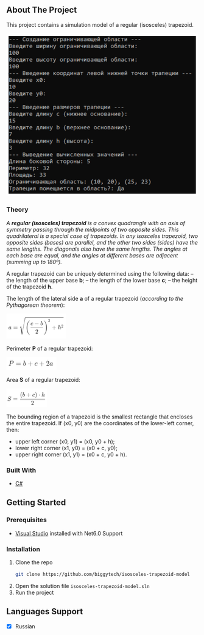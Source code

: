 ## About The Project

This project contains a simulation model of a regular (isosceles) trapezoid.

![example run](./docs/example.png)

### Theory

_A **regular (isosceles) trapezoid** is a convex quadrangle with an axis of symmetry passing through the midpoints of two opposite sides. This quadrilateral is a special case of trapezoids. In any isosceles trapezoid, two opposite sides (bases) are parallel, and the other two sides (sides) have the same lengths. The diagonals also have the same lengths. The angles at each base are equal, and the angles at different bases are adjacent (summing up to 180º)._

A regular trapezoid can be uniquely determined using the following data:
– the length of the upper base **b**;
– the length of the lower base **c**;
– the height of the trapezoid **h**.

The length of the lateral side **a** of a regular trapezoid (_according to the Pythagorean theorem_):

![side](./docs/formulas/side.png)

Perimeter **P** of a regular trapezoid:

![P](./docs/formulas/perimeter.png)

Area **S** of a regular trapezoid:

![area](./docs/formulas/area.png)

The bounding region of a trapezoid is the smallest rectangle that encloses the entire trapezoid. If (x0, y0) are the coordinates of the lower-left corner, then:
* upper left corner (x0, y1) = (x0, y0 + h);
* lower right corner (x1, y0) = (x0 + c, y0);
* upper right corner (x1, y1) = (x0 + c, y0 + h).

### Built With

* [C#](https://learn.microsoft.com/en-us/dotnet/csharp/)


## Getting Started

### Prerequisites

* [Visual Studio](https://visualstudio.microsoft.com/ru/) installed with Net6.0 Support

### Installation

1. Clone the repo
   ```sh
   git clone https://github.com/biggytech/isosceles-trapezoid-model
   ```
2. Open the solution file `isosceles-trapezoid-model.sln`
3. Run the project

## Languages Support

- [x] Russian
